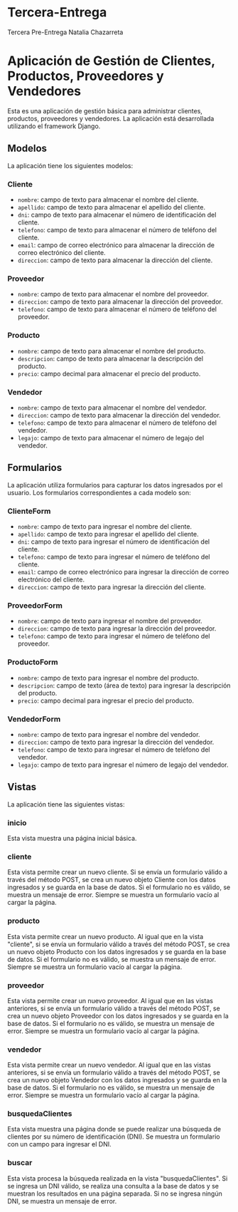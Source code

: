 # Tercera-Entrega
Tercera Pre-Entrega Natalia Chazarreta
# Aplicación de Gestión de Clientes, Productos, Proveedores y Vendedores

Esta es una aplicación de gestión básica para administrar clientes, productos, proveedores y vendedores. La aplicación está desarrollada utilizando el framework Django.

## Modelos

La aplicación tiene los siguientes modelos:

### Cliente

- `nombre`: campo de texto para almacenar el nombre del cliente.
- `apellido`: campo de texto para almacenar el apellido del cliente.
- `dni`: campo de texto para almacenar el número de identificación del cliente.
- `telefono`: campo de texto para almacenar el número de teléfono del cliente.
- `email`: campo de correo electrónico para almacenar la dirección de correo electrónico del cliente.
- `direccion`: campo de texto para almacenar la dirección del cliente.

### Proveedor

- `nombre`: campo de texto para almacenar el nombre del proveedor.
- `direccion`: campo de texto para almacenar la dirección del proveedor.
- `telefono`: campo de texto para almacenar el número de teléfono del proveedor.

### Producto

- `nombre`: campo de texto para almacenar el nombre del producto.
- `descripcion`: campo de texto para almacenar la descripción del producto.
- `precio`: campo decimal para almacenar el precio del producto.

### Vendedor

- `nombre`: campo de texto para almacenar el nombre del vendedor.
- `direccion`: campo de texto para almacenar la dirección del vendedor.
- `telefono`: campo de texto para almacenar el número de teléfono del vendedor.
- `legajo`: campo de texto para almacenar el número de legajo del vendedor.

## Formularios

La aplicación utiliza formularios para capturar los datos ingresados por el usuario. Los formularios correspondientes a cada modelo son:

### ClienteForm

- `nombre`: campo de texto para ingresar el nombre del cliente.
- `apellido`: campo de texto para ingresar el apellido del cliente.
- `dni`: campo de texto para ingresar el número de identificación del cliente.
- `telefono`: campo de texto para ingresar el número de teléfono del cliente.
- `email`: campo de correo electrónico para ingresar la dirección de correo electrónico del cliente.
- `direccion`: campo de texto para ingresar la dirección del cliente.

### ProveedorForm

- `nombre`: campo de texto para ingresar el nombre del proveedor.
- `direccion`: campo de texto para ingresar la dirección del proveedor.
- `telefono`: campo de texto para ingresar el número de teléfono del proveedor.

### ProductoForm

- `nombre`: campo de texto para ingresar el nombre del producto.
- `descripcion`: campo de texto (área de texto) para ingresar la descripción del producto.
- `precio`: campo decimal para ingresar el precio del producto.

### VendedorForm

- `nombre`: campo de texto para ingresar el nombre del vendedor.
- `direccion`: campo de texto para ingresar la dirección del vendedor.
- `telefono`: campo de texto para ingresar el número de teléfono del vendedor.
- `legajo`: campo de texto para ingresar el número de legajo del vendedor.

## Vistas

La aplicación tiene las siguientes vistas:

### inicio

Esta vista muestra una página inicial básica.

### cliente

Esta vista permite crear un nuevo cliente. Si se envía un formulario válido a través del método POST, se crea un nuevo objeto Cliente con los datos ingresados y se guarda en la base de datos. Si el formulario no es válido, se muestra un mensaje de error. Siempre se muestra un formulario vacío al cargar la página.

### producto

Esta vista permite crear un nuevo producto. Al igual que en la vista "cliente", si se envía un formulario válido a través del método POST, se crea un nuevo objeto Producto con los datos ingresados y se guarda en la base de datos. Si el formulario no es válido, se muestra un mensaje de error. Siempre se muestra un formulario vacío al cargar la página.

### proveedor

Esta vista permite crear un nuevo proveedor. Al igual que en las vistas anteriores, si se envía un formulario válido a través del método POST, se crea un nuevo objeto Proveedor con los datos ingresados y se guarda en la base de datos. Si el formulario no es válido, se muestra un mensaje de error. Siempre se muestra un formulario vacío al cargar la página.

### vendedor

Esta vista permite crear un nuevo vendedor. Al igual que en las vistas anteriores, si se envía un formulario válido a través del método POST, se crea un nuevo objeto Vendedor con los datos ingresados y se guarda en la base de datos. Si el formulario no es válido, se muestra un mensaje de error. Siempre se muestra un formulario vacío al cargar la página.

### busquedaClientes

Esta vista muestra una página donde se puede realizar una búsqueda de clientes por su número de identificación (DNI). Se muestra un formulario con un campo para ingresar el DNI.

### buscar

Esta vista procesa la búsqueda realizada en la vista "busquedaClientes". Si se ingresa un DNI válido, se realiza una consulta a la base de datos y se muestran los resultados en una página separada. Si no se ingresa ningún DNI, se muestra un mensaje de error.
